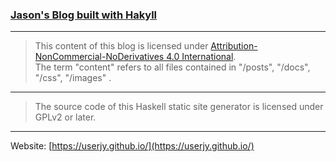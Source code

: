 ### [Jason's Blog built with Hakyll](https://userjy.github.io/)

---

> This content of this blog is licensed under [Attribution-NonCommercial-NoDerivatives 4.0 International][cc-by-nc-nd].  
The term "content" refers to all files contained in "/posts", "/docs", "/css", "/images" .


[cc-by-nc-nd]: https://creativecommons.org/licenses/by-nc-nd/4.0/

---

> The source code of this Haskell static site generator is licensed under GPLv2 or later.

---

Website: [https://userjy.github.io/](https://userjy.github.io/)

